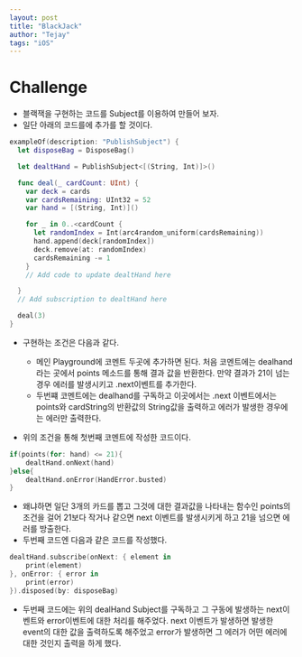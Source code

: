 ```yaml
---
layout: post
title: "BlackJack"
author: "Tejay"
tags: "iOS"
---
```


# Challenge

- 블랙잭을 구현하는 코드를 Subject를 이용하여 만들어 보자.
- 일단 아래의 코드를에 추가를 할 것이다.

```swift
exampleOf(description: "PublishSubject") {
  let disposeBag = DisposeBag()

  let dealtHand = PublishSubject<[(String, Int)]>()

  func deal(_ cardCount: UInt) {
    var deck = cards
    var cardsRemaining: UInt32 = 52
    var hand = [(String, Int)]()

    for _ in 0..<cardCount {
      let randomIndex = Int(arc4random_uniform(cardsRemaining))
      hand.append(deck[randomIndex])
      deck.remove(at: randomIndex)
      cardsRemaining -= 1
    }
    // Add code to update dealtHand here

  }
  // Add subscription to dealtHand here

  deal(3)
}
```

* 구현하는 조건은 다음과 같다.

  * 메인 Playground에 코멘트 두곳에 추가하면 된다. 처음 코멘트에는 dealhand라는 곳에서 points 메소드를 통해 결과 값을 반환한다. 만약 결과가 21이 넘는 경우 에러를 발생시키고 .next이벤트를 추가한다.
  * 두번쨰 코멘트에는 dealhand를 구독하고 이곳에서는 .next 이벤트에서는 points와 cardString의 반환값의 String값을 출력하고 에러가 발생한 경우에는 에러만 출력한다.

* 위의 조건을 통해 첫번째 코멘트에 작성한 코드이다.

```swift
if(points(for: hand) <= 21){
    dealtHand.onNext(hand)
}else{
	dealtHand.onError(HandError.busted)
}
```

* 왜냐하면 일단 3개의 카드를 뽑고 그것에 대한 결과값을 나타내는 함수인 points의 조건을 걸어 21보다 작거나 같으면 next 이벤트를 발생시키게 하고 21을 넘으면 에러를 방출한다.
* 두번째 코드엔 다음과 같은 코드를 작성했다.

```swift
dealtHand.subscribe(onNext: { element in
    print(element)
}, onError: { error in
    print(error)
}).disposed(by: disposeBag)
```

* 두번째 코드에는 위의 dealHand Subject를 구독하고 그 구동에 발생하는 next이벤트와 error이벤트에 대한 처리를 해주었다. next 이벤트가 발생하면 발생한 event의 대한 값을 출력하도록 해주었고 error가 발생하면 그 에러가 어떤 에러에 대한 것인지 출력을 하게 했다.
